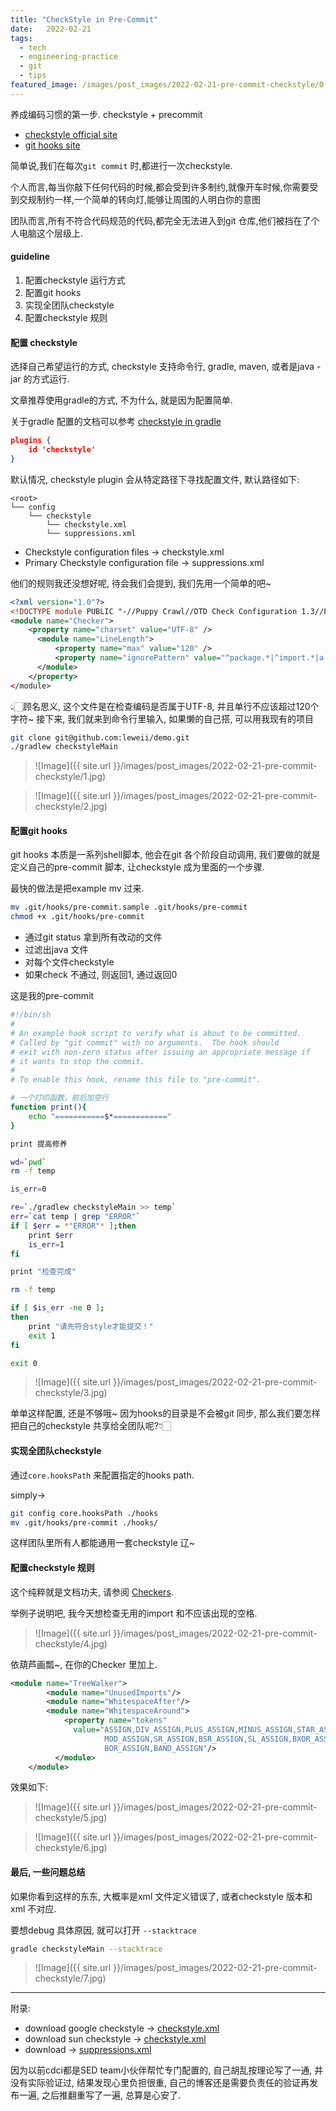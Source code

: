 ```yaml
---
title: "CheckStyle in Pre-Commit"
date:   2022-02-21
tags:
  - tech
  - engineering-practice
  - git
  - tips
featured_image: /images/post_images/2022-02-21-pre-commit-checkstyle/0.png
---
```


养成编码习惯的第一步. checkstyle + precommit

- [checkstyle official site](https://checkstyle.sourceforge.io])
- [git hooks site](https://git-scm.com/book/en/v2/Customizing-Git-Git-Hooks)

简单说,我们在每次`git commit` 时,都进行一次checkstyle.

个人而言,每当你敲下任何代码的时候,都会受到许多制约,就像开车时候,你需要受到交规制约一样,一个简单的转向灯,能够让周围的人明白你的意图

团队而言,所有不符合代码规范的代码,都完全无法进入到git 仓库,他们被挡在了个人电脑这个层级上.

#### guideline

1. 配置checkstyle 运行方式
2. 配置git hooks
3. 实现全团队checkstyle
3. 配置checkstyle 规则

#### 配置 checkstyle

选择自己希望运行的方式, checkstyle 支持命令行, gradle, maven, 或者是java -jar 的方式运行.

文章推荐使用gradle的方式, 不为什么, 就是因为配置简单.

关于gradle 配置的文档可以参考 [checkstyle in gradle](https://docs.gradle.org/current/userguide/checkstyle_plugin.html)


```json
plugins {
    id 'checkstyle'
}
```

默认情况, checkstyle plugin 会从特定路径下寻找配置文件, 默认路径如下:

```
<root>
└── config
    └── checkstyle           
        └── checkstyle.xml
        └── suppressions.xml
```
- Checkstyle configuration files -> checkstyle.xml
- Primary Checkstyle configuration file -> suppressions.xml

他们的规则我还没想好呢, 待会我们会提到, 我们先用一个简单的吧~

```xml
<?xml version="1.0"?>
<!DOCTYPE module PUBLIC "-//Puppy Crawl//DTD Check Configuration 1.3//EN" "http://checkstyle.sourceforge.net/dtds/configuration_1_3.dtd">
<module name="Checker">
    <property name="charset" value="UTF-8" />
      <module name="LineLength">
          <property name="max" value="120" />
          <property name="ignorePattern" value="^package.*|^import.*|a href|href|http://|https://|ftp://" />
      </module>
    </property>
</module>
```

👆🏻️顾名思义, 这个文件是在检查编码是否属于UTF-8, 并且单行不应该超过120个字符~
接下来, 我们就来到命令行里输入, 如果懒的自己搭, 可以用我现有的项目

```bash
git clone git@github.com:leweii/demo.git
./gradlew checkstyleMain
```

> ![Image]({{ site.url }}/images/post_images/2022-02-21-pre-commit-checkstyle/1.jpg)

> ![Image]({{ site.url }}/images/post_images/2022-02-21-pre-commit-checkstyle/2.jpg)

#### 配置git hooks

git hooks 本质是一系列shell脚本, 他会在git 各个阶段自动调用, 我们要做的就是定义自己的pre-commit 脚本, 让checkstyle 成为里面的一个步骤.

最快的做法是把example mv 过来.

```bash
mv .git/hooks/pre-commit.sample .git/hooks/pre-commit
chmod +x .git/hooks/pre-commit
```

+ 通过git status 拿到所有改动的文件
+ 过滤出java 文件
+ 对每个文件checkstyle
+ 如果check 不通过, 则返回1, 通过返回0

这是我的pre-commit

```bash
#!/bin/sh
#
# An example hook script to verify what is about to be committed.
# Called by "git commit" with no arguments.  The hook should
# exit with non-zero status after issuing an appropriate message if
# it wants to stop the commit.
#
# To enable this hook, rename this file to "pre-commit".

# 一个打印函数，前后加空行
function print(){
    echo "===========$*============"
}

print 提高修养

wd=`pwd`
rm -f temp

is_err=0

re=`./gradlew checkstyleMain >> temp`
err=`cat temp | grep "ERROR"`
if [ $err = *"ERROR"* ];then
    print $err
    is_err=1
fi

print "检查完成"

rm -f temp

if [ $is_err -ne 0 ];
then
    print "请先符合style才能提交！"
    exit 1
fi

exit 0
```

> ![Image]({{ site.url }}/images/post_images/2022-02-21-pre-commit-checkstyle/3.jpg)

单单这样配置, 还是不够哦~ 因为hooks的目录是不会被git 同步, 那么我们要怎样把自己的checkstyle 共享给全团队呢?👇🏻️

#### 实现全团队checkstyle

通过`core.hooksPath` 来配置指定的hooks path.

simply->

```bash
git config core.hooksPath ./hooks
mv .git/hooks/pre-commit ./hooks/
```

这样团队里所有人都能通用一套checkstyle 辽~

#### 配置checkstyle 规则

这个纯粹就是文档功夫, 请参阅 [Checkers](https://checkstyle.sourceforge.io/checks.html).

举例子说明吧, 我今天想检查无用的import 和不应该出现的空格.

> ![Image]({{ site.url }}/images/post_images/2022-02-21-pre-commit-checkstyle/4.jpg)

依葫芦画瓢~, 在你的Checker 里加上.

```xml
<module name="TreeWalker">
        <module name="UnusedImports"/>
        <module name="WhitespaceAfter"/>
        <module name="WhitespaceAround">
            <property name="tokens"
              value="ASSIGN,DIV_ASSIGN,PLUS_ASSIGN,MINUS_ASSIGN,STAR_ASSIGN,
                     MOD_ASSIGN,SR_ASSIGN,BSR_ASSIGN,SL_ASSIGN,BXOR_ASSIGN,
                     BOR_ASSIGN,BAND_ASSIGN"/>
          </module>
    </module>
```

效果如下:

> ![Image]({{ site.url }}/images/post_images/2022-02-21-pre-commit-checkstyle/5.jpg)

> ![Image]({{ site.url }}/images/post_images/2022-02-21-pre-commit-checkstyle/6.jpg)

#### 最后, 一些问题总结

如果你看到这样的东东, 大概率是xml 文件定义错误了, 或者checkstyle 版本和xml 不对应.

要想debug 具体原因, 就可以打开 `--stacktrace`

```bash
gradle checkstyleMain --stacktrace
```

> ![Image]({{ site.url }}/images/post_images/2022-02-21-pre-commit-checkstyle/7.jpg)

-----

附录:
- download google checkstyle -> [checkstyle.xml](https://github.com/checkstyle/checkstyle/blob/master/src/main/resources/google_checks.xml)
- download sun checkstyle -> [checkstyle.xml](https://github.com/checkstyle/checkstyle/blob/master/src/main/resources/sun_checks.xml)
- download -> [suppressions.xml](https://github.com/checkstyle/checkstyle/blob/master/config/suppressions.xml)

因为以前cdci都是SED team小伙伴帮忙专门配置的, 自己胡乱按理论写了一通, 并没有实际验证过, 结果发现心里负担很重, 自己的博客还是需要负责任的验证再发布一遍, 之后推翻重写了一遍, 总算是心安了.